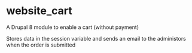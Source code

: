 # website_cart
A Drupal 8 module to enable a cart (without payment)

Stores data in the session variable and sends an email to the administors when the order is submitted